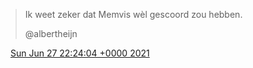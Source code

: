 > Ik weet zeker dat Memvis wèl gescoord zou hebben\.   
>   
> @albertheijn

<img src="../../media/tweet.ico" width="12" /> [Sun Jun 27 22:24:04 +0000 2021](https://twitter.com/DromerDenker/status/1409276370014904326)